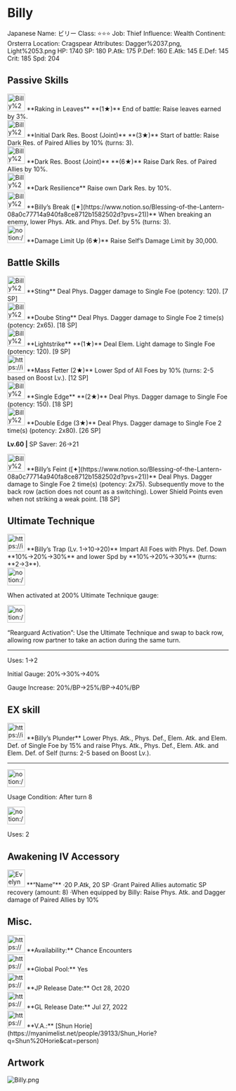 # Billy

Japanese Name: ビリー
Class: ⭐️⭐️⭐️
Job: Thief
Influence: Wealth
Continent: Orsterra
Location: Cragspear
Attributes: Dagger%2037.png, Light%2053.png
HP: 1740
SP: 180
P.Atk: 175
P.Def: 160
E.Atk: 145
E.Def: 145
Crit: 185
Spd: 204

## Passive Skills

<aside>
<img src="Billy%20f1c6c01cfaff4b10b395faf979349378/Raking_in_Leaves.jpeg" alt="Billy%20f1c6c01cfaff4b10b395faf979349378/Raking_in_Leaves.jpeg" width="40px" /> **Raking in Leaves** **(1★)**
End of battle: Raise leaves earned by 3%.

</aside>

<aside>
<img src="Billy%20f1c6c01cfaff4b10b395faf979349378/Dark_Resilience.png" alt="Billy%20f1c6c01cfaff4b10b395faf979349378/Dark_Resilience.png" width="40px" /> **Initial Dark Res. Boost (Joint)** **(3★)**
Start of battle: Raise Dark Res. of Paired Allies by 10% (turns: 3).

<aside>
<img src="Billy%20f1c6c01cfaff4b10b395faf979349378/Dark_Resilience.png" alt="Billy%20f1c6c01cfaff4b10b395faf979349378/Dark_Resilience.png" width="40px" /> **Dark Res. Boost (Joint)** **(6★)**
Raise Dark Res. of Paired Allies by 10%.

</aside>

</aside>

<aside>
<img src="Billy%20f1c6c01cfaff4b10b395faf979349378/Dark_Resilience%201.png" alt="Billy%20f1c6c01cfaff4b10b395faf979349378/Dark_Resilience%201.png" width="40px" /> **Dark Resilience**
Raise own Dark Res. by 10%.

</aside>

<aside>
<img src="Billy%20f1c6c01cfaff4b10b395faf979349378/Phys_Atk_Drain.png" alt="Billy%20f1c6c01cfaff4b10b395faf979349378/Phys_Atk_Drain.png" width="40px" /> **Billy’s Break ([✦](https://www.notion.so/Blessing-of-the-Lantern-08a0c77714a940fa8ce8712b1582502d?pvs=21))**
When breaking an enemy, lower Phys. Atk. and Phys. Def. by 5% (turns: 3).

</aside>

<aside>
<img src="notion://custom_emoji/2482af5e-3bb7-4af8-a110-df4150e44521/17debbc6-5396-80a6-933a-007af3a7f551" alt="notion://custom_emoji/2482af5e-3bb7-4af8-a110-df4150e44521/17debbc6-5396-80a6-933a-007af3a7f551" width="40px" /> **Damage Limit Up (6★)**
Raise Self’s Damage Limit by 30,000.

</aside>

## Battle Skills

<aside>
<img src="Billy%20f1c6c01cfaff4b10b395faf979349378/Dagger.png" alt="Billy%20f1c6c01cfaff4b10b395faf979349378/Dagger.png" width="40px" /> **Sting**
Deal Phys. Dagger damage to Single Foe (potency: 120). [7 SP]

</aside>

<aside>
<img src="Billy%20f1c6c01cfaff4b10b395faf979349378/Dagger%201.png" alt="Billy%20f1c6c01cfaff4b10b395faf979349378/Dagger%201.png" width="40px" /> **Doube Sting**
Deal Phys. Dagger damage to Single Foe 2 time(s) (potency: 2x65). [18 SP]

</aside>

<aside>
<img src="Billy%20f1c6c01cfaff4b10b395faf979349378/Light.png" alt="Billy%20f1c6c01cfaff4b10b395faf979349378/Light.png" width="40px" /> **Lightstrike** **(1★)**
Deal Elem. Light damage to Single Foe (potency: 120). [9 SP]

</aside>

<aside>
<img src="https://img.game8.jp/6909196/ce50237128dbdac99dd75aad5895bba1.png/show" alt="https://img.game8.jp/6909196/ce50237128dbdac99dd75aad5895bba1.png/show" width="40px" /> **Mass Fetter (2★)**
Lower Spd of All Foes by 10% (turns: 2-5 based on Boost Lv.). [12 SP]

</aside>

<aside>
<img src="Billy%20f1c6c01cfaff4b10b395faf979349378/Dagger%202.png" alt="Billy%20f1c6c01cfaff4b10b395faf979349378/Dagger%202.png" width="40px" /> **Single Edge** **(2★)**
Deal Phys. Dagger damage to Single Foe (potency: 150). [18 SP]

</aside>

<aside>
<img src="Billy%20f1c6c01cfaff4b10b395faf979349378/Dagger%203.png" alt="Billy%20f1c6c01cfaff4b10b395faf979349378/Dagger%203.png" width="40px" /> **Double Edge (3★)**
Deal Phys. Dagger damage to Single Foe 2 time(s) (potency: 2x80). [26 SP]

**Lv.60 |** SP Saver: 26→21

</aside>

<aside>
<img src="Billy%20f1c6c01cfaff4b10b395faf979349378/Dagger%202.png" alt="Billy%20f1c6c01cfaff4b10b395faf979349378/Dagger%202.png" width="40px" /> **Billy’s Feint ([✦](https://www.notion.so/Blessing-of-the-Lantern-08a0c77714a940fa8ce8712b1582502d?pvs=21))**
Deal Phys. Dagger damage to Single Foe 2 time(s) (potency: 2x75). Subsequently move to the back row (action does not count as a switching). Lower Shield Points even when not striking a weak point. [18 SP]

</aside>

## Ultimate Technique

<aside>
<img src="https://img.game8.jp/6909196/ce50237128dbdac99dd75aad5895bba1.png/show" alt="https://img.game8.jp/6909196/ce50237128dbdac99dd75aad5895bba1.png/show" width="40px" /> **Billy’s Trap (Lv. 1→10→20)**
Impart All Foes with Phys. Def. Down **10%→20%→30%** and lower Spd by **10%→20%→30%** (turns: **2→3**).

<aside>
<img src="notion://custom_emoji/2482af5e-3bb7-4af8-a110-df4150e44521/137ebbc6-5396-80a2-a199-007a067e9993" alt="notion://custom_emoji/2482af5e-3bb7-4af8-a110-df4150e44521/137ebbc6-5396-80a2-a199-007a067e9993" width="40px" />

When activated at 200% Ultimate Technique gauge:

<aside>
<img src="notion://custom_emoji/2482af5e-3bb7-4af8-a110-df4150e44521/193ebbc6-5396-8076-8391-007aae0ede08" alt="notion://custom_emoji/2482af5e-3bb7-4af8-a110-df4150e44521/193ebbc6-5396-8076-8391-007aae0ede08" width="40px" />

“Rearguard Activation”: Use the Ultimate Technique and swap to back row, allowing row partner to take an action during the same turn.

</aside>

</aside>

---

Uses:
1→2

Initial Gauge:
20%→30%→40%

Gauge Increase:
20%/BP→25%/BP→40%/BP

</aside>

## EX skill

<aside>
<img src="https://img.game8.jp/6909196/ce50237128dbdac99dd75aad5895bba1.png/show" alt="https://img.game8.jp/6909196/ce50237128dbdac99dd75aad5895bba1.png/show" width="40px" /> **Billy’s Plunder**
Lower Phys. Atk., Phys. Def., Elem. Atk. and Elem. Def. of Single Foe by 15% and raise Phys. Atk., Phys. Def., Elem. Atk. and Elem. Def. of Self (turns: 2-5 based on Boost Lv.).

---

<aside>
<img src="notion://custom_emoji/2482af5e-3bb7-4af8-a110-df4150e44521/137ebbc6-5396-802c-b9bc-007a54884b6f" alt="notion://custom_emoji/2482af5e-3bb7-4af8-a110-df4150e44521/137ebbc6-5396-802c-b9bc-007a54884b6f" width="40px" />

Usage Condition: After turn 8

</aside>

<aside>
<img src="notion://custom_emoji/2482af5e-3bb7-4af8-a110-df4150e44521/137ebbc6-5396-80ba-9f36-007a936447ac" alt="notion://custom_emoji/2482af5e-3bb7-4af8-a110-df4150e44521/137ebbc6-5396-80ba-9f36-007a936447ac" width="40px" />

Uses: 2

</aside>

</aside>

## Awakening IV Accessory

<aside>
<img src="Evelyn%203f6803c735294d4885f648b8d3b17a4e/Awakening_IV.png" alt="Evelyn%203f6803c735294d4885f648b8d3b17a4e/Awakening_IV.png" width="40px" /> **“Name”**
·20 P.Atk, 20 SP
·Grant Paired Allies automatic SP recovery (amount: 8)
·When equipped by Billy: Raise Phys. Atk. and Dagger damage of Paired Allies by 10%

</aside>

## Misc.

<aside>
<img src="https://www.notion.so/icons/gift_gray.svg" alt="https://www.notion.so/icons/gift_gray.svg" width="40px" /> **Availability:** Chance Encounters

</aside>

<aside>
<img src="https://www.notion.so/icons/globe_gray.svg" alt="https://www.notion.so/icons/globe_gray.svg" width="40px" /> **Global Pool:** Yes

</aside>

<aside>
<img src="https://www.notion.so/icons/calendar_red.svg" alt="https://www.notion.so/icons/calendar_red.svg" width="40px" /> **JP Release Date:**
Oct 28, 2020

</aside>

<aside>
<img src="https://www.notion.so/icons/calendar_blue.svg" alt="https://www.notion.so/icons/calendar_blue.svg" width="40px" /> **GL Release Date:**
Jul 27, 2022

</aside>

<aside>
<img src="https://www.notion.so/icons/microphone_gray.svg" alt="https://www.notion.so/icons/microphone_gray.svg" width="40px" /> **V.A.:** [Shun Horie](https://myanimelist.net/people/39133/Shun_Horie?q=Shun%20Horie&cat=person)

</aside>

## Artwork

![Billy.png](Billy%20f1c6c01cfaff4b10b395faf979349378/Billy.png)